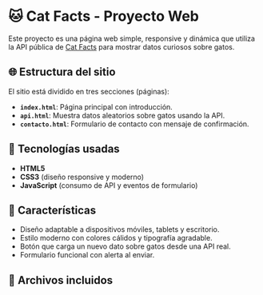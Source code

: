 # 🐱 Cat Facts - Proyecto Web

Este proyecto es una página web simple, responsive y dinámica que utiliza la API pública de [Cat Facts](https://catfact.ninja/fact) para mostrar datos curiosos sobre gatos.

## 🌐 Estructura del sitio

El sitio está dividido en tres secciones (páginas):

- **`index.html`**: Página principal con introducción.
- **`api.html`**: Muestra datos aleatorios sobre gatos usando la API.
- **`contacto.html`**: Formulario de contacto con mensaje de confirmación.

## 🚀 Tecnologías usadas

- **HTML5**
- **CSS3** (diseño responsive y moderno)
- **JavaScript** (consumo de API y eventos de formulario)

## 🎯 Características

- Diseño adaptable a dispositivos móviles, tablets y escritorio.
- Estilo moderno con colores cálidos y tipografía agradable.
- Botón que carga un nuevo dato sobre gatos desde una API real.
- Formulario funcional con alerta al enviar.

## 📁 Archivos incluidos

